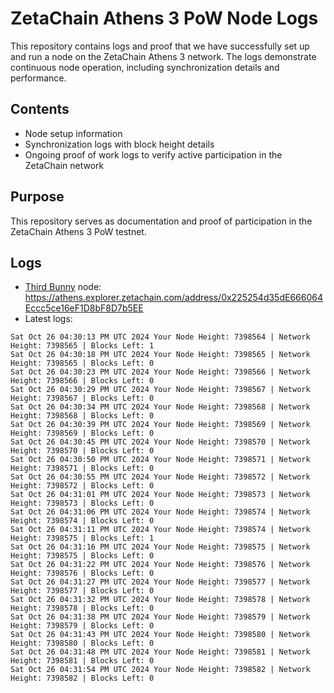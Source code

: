 # ZetaChain Athens 3 PoW Node Logs
This repository contains logs and proof that we have successfully set up and run a node on the ZetaChain Athens 3 network. The logs demonstrate continuous node operation, including synchronization details and performance.

## Contents
- Node setup information
- Synchronization logs with block height details
- Ongoing proof of work logs to verify active participation in the ZetaChain network

## Purpose
This repository serves as documentation and proof of participation in the ZetaChain Athens 3 PoW testnet.

## Logs

- [Third Bunny](https://thirdbunny.xyz/) node: https://athens.explorer.zetachain.com/address/0x225254d35dE666064Eccc5ce16eF1D8bF8D7b5EE
- Latest logs:
```
Sat Oct 26 04:30:13 PM UTC 2024 Your Node Height: 7398564 | Network Height: 7398565 | Blocks Left: 1
Sat Oct 26 04:30:18 PM UTC 2024 Your Node Height: 7398565 | Network Height: 7398565 | Blocks Left: 0
Sat Oct 26 04:30:23 PM UTC 2024 Your Node Height: 7398566 | Network Height: 7398566 | Blocks Left: 0
Sat Oct 26 04:30:29 PM UTC 2024 Your Node Height: 7398567 | Network Height: 7398567 | Blocks Left: 0
Sat Oct 26 04:30:34 PM UTC 2024 Your Node Height: 7398568 | Network Height: 7398568 | Blocks Left: 0
Sat Oct 26 04:30:39 PM UTC 2024 Your Node Height: 7398569 | Network Height: 7398569 | Blocks Left: 0
Sat Oct 26 04:30:45 PM UTC 2024 Your Node Height: 7398570 | Network Height: 7398570 | Blocks Left: 0
Sat Oct 26 04:30:50 PM UTC 2024 Your Node Height: 7398571 | Network Height: 7398571 | Blocks Left: 0
Sat Oct 26 04:30:55 PM UTC 2024 Your Node Height: 7398572 | Network Height: 7398572 | Blocks Left: 0
Sat Oct 26 04:31:01 PM UTC 2024 Your Node Height: 7398573 | Network Height: 7398573 | Blocks Left: 0
Sat Oct 26 04:31:06 PM UTC 2024 Your Node Height: 7398574 | Network Height: 7398574 | Blocks Left: 0
Sat Oct 26 04:31:11 PM UTC 2024 Your Node Height: 7398574 | Network Height: 7398575 | Blocks Left: 1
Sat Oct 26 04:31:16 PM UTC 2024 Your Node Height: 7398575 | Network Height: 7398575 | Blocks Left: 0
Sat Oct 26 04:31:22 PM UTC 2024 Your Node Height: 7398576 | Network Height: 7398576 | Blocks Left: 0
Sat Oct 26 04:31:27 PM UTC 2024 Your Node Height: 7398577 | Network Height: 7398577 | Blocks Left: 0
Sat Oct 26 04:31:32 PM UTC 2024 Your Node Height: 7398578 | Network Height: 7398578 | Blocks Left: 0
Sat Oct 26 04:31:38 PM UTC 2024 Your Node Height: 7398579 | Network Height: 7398579 | Blocks Left: 0
Sat Oct 26 04:31:43 PM UTC 2024 Your Node Height: 7398580 | Network Height: 7398580 | Blocks Left: 0
Sat Oct 26 04:31:48 PM UTC 2024 Your Node Height: 7398581 | Network Height: 7398581 | Blocks Left: 0
Sat Oct 26 04:31:54 PM UTC 2024 Your Node Height: 7398582 | Network Height: 7398582 | Blocks Left: 0
```
